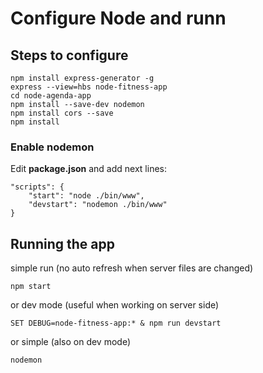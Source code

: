 # Configure Node and runn

## Steps to configure

```
npm install express-generator -g
express --view=hbs node-fitness-app
cd node-agenda-app
npm install --save-dev nodemon
npm install cors --save
npm install
```
### Enable nodemon
Edit **package.json** and add next lines:
```
"scripts": {
    "start": "node ./bin/www",
    "devstart": "nodemon ./bin/www"
}
```

## Running the app

simple run (no auto refresh when server files are changed)
```
npm start
```
or dev mode (useful when working on server side)
```
SET DEBUG=node-fitness-app:* & npm run devstart
```
or simple (also on dev mode)
```
nodemon
```
